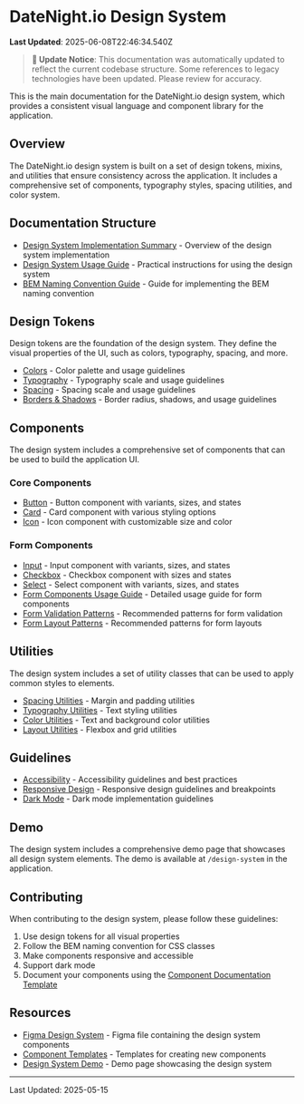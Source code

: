 # DateNight.io Design System

**Last Updated**: 2025-06-08T22:46:34.540Z

> **📝 Update Notice**: This documentation was automatically updated to reflect the current codebase structure. Some references to legacy technologies have been updated. Please review for accuracy.


This is the main documentation for the DateNight.io design system, which provides a consistent visual language and component library for the application.

## Overview

The DateNight.io design system is built on a set of design tokens, mixins, and utilities that ensure consistency across the application. It includes a comprehensive set of components, typography styles, spacing utilities, and color system.

## Documentation Structure

- [Design System Implementation Summary](../DESIGN-SYSTEM-IMPLEMENTATION-SUMMARY.MD) - Overview of the design system implementation
- [Design System Usage Guide](../DESIGN-SYSTEM-USAGE-GUIDE.MD) - Practical instructions for using the design system
- [BEM Naming Convention Guide](../BEM-NAMING-CONVENTION.MD) - Guide for implementing the BEM naming convention

## Design Tokens

Design tokens are the foundation of the design system. They define the visual properties of the UI, such as colors, typography, spacing, and more.

- [Colors](./COLORS.MD) - Color palette and usage guidelines
- [Typography](./TYPOGRAPHY.MD) - Typography scale and usage guidelines
- [Spacing](./SPACING.MD) - Spacing scale and usage guidelines
- [Borders & Shadows](./BORDERS-SHADOWS.MD) - Border radius, shadows, and usage guidelines

## Components

The design system includes a comprehensive set of components that can be used to build the application UI.

### Core Components

- [Button](./components/BUTTON.MD) - Button component with variants, sizes, and states
- [Card](./components/CARD.MD) - Card component with various styling options
- [Icon](./components/ICON.MD) - Icon component with customizable size and color

### Form Components

- [Input](./FORM-COMPONENTS.MD#input-component) - Input component with variants, sizes, and states
- [Checkbox](./FORM-COMPONENTS.MD#checkbox-component) - Checkbox component with sizes and states
- [Select](./FORM-COMPONENTS.MD#select-component) - Select component with variants, sizes, and states
- [Form Components Usage Guide](./FORM-COMPONENTS-USAGE.MD) - Detailed usage guide for form components
- [Form Validation Patterns](./FORM-VALIDATION-PATTERNS.MD) - Recommended patterns for form validation
- [Form Layout Patterns](./FORM-LAYOUT-PATTERNS.MD) - Recommended patterns for form layouts

## Utilities

The design system includes a set of utility classes that can be used to apply common styles to elements.

- [Spacing Utilities](./utilities/SPACING.MD) - Margin and padding utilities
- [Typography Utilities](./utilities/TYPOGRAPHY.MD) - Text styling utilities
- [Color Utilities](./utilities/COLORS.MD) - Text and background color utilities
- [Layout Utilities](./utilities/LAYOUT.MD) - Flexbox and grid utilities

## Guidelines

- [Accessibility](./guidelines/ACCESSIBILITY.MD) - Accessibility guidelines and best practices
- [Responsive Design](./guidelines/RESPONSIVE-DESIGN.MD) - Responsive design guidelines and breakpoints
- [Dark Mode](./guidelines/DARK-MODE.MD) - Dark mode implementation guidelines

## Demo

The design system includes a comprehensive demo page that showcases all design system elements. The demo is available at `/design-system` in the application.

## Contributing

When contributing to the design system, please follow these guidelines:

1. Use design tokens for all visual properties
2. Follow the BEM naming convention for CSS classes
3. Make components responsive and accessible
4. Support dark mode
5. Document your components using the [Component Documentation Template](../COMPONENT-DOCUMENTATION-TEMPLATE.MD)

## Resources

- [Figma Design System](https://figma.com/file/design-system) - Figma file containing the design system components
- [Component Templates](../../client_Next.js2/src/app/shared/templates) - Templates for creating new components
- [Design System Demo](../../client_Next.js2/client_angular2/app/design-system-demo) - Demo page showcasing the design system

---

Last Updated: 2025-05-15
